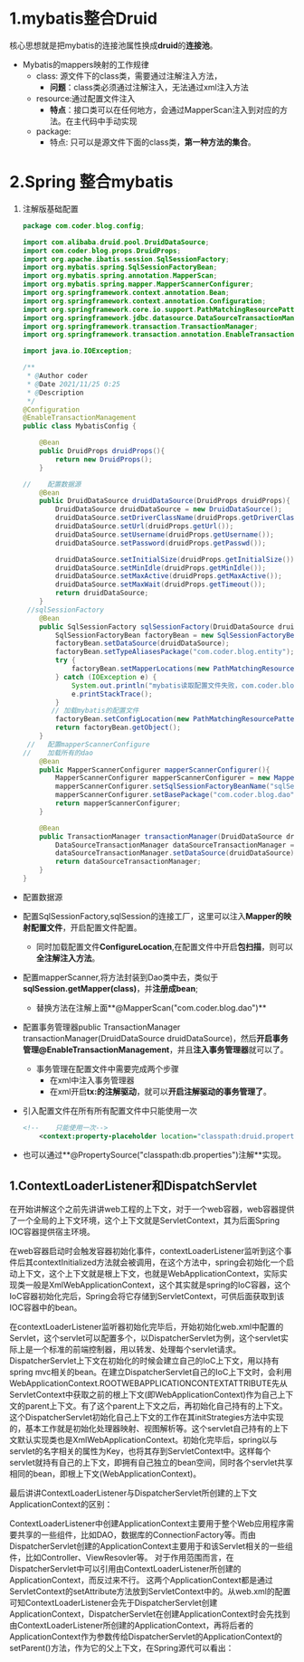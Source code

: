 # 1.mybatis整合Druid

​	核心思想就是把mybatis的连接池属性换成**druid**的**连接池**。

- Mybatis的mappers映射的工作规律
  - class: 源文件下的class类，需要通过注解注入方法，
    - **问题**：class类必须通过注解注入，无法通过xml注入方法
  - resource:通过配置文件注入
    - **特点**：接口类可以在任何地方，会通过MapperScan注入到对应的方法。在主代码中手动实现
  - package:
    - 特点: 只可以是源文件下面的class类，**第一种方法的集合**。



# 2.Spring 整合mybatis

1. 注解版基础配置

   ```java
   package com.coder.blog.config;
   
   import com.alibaba.druid.pool.DruidDataSource;
   import com.coder.blog.props.DruidProps;
   import org.apache.ibatis.session.SqlSessionFactory;
   import org.mybatis.spring.SqlSessionFactoryBean;
   import org.mybatis.spring.annotation.MapperScan;
   import org.mybatis.spring.mapper.MapperScannerConfigurer;
   import org.springframework.context.annotation.Bean;
   import org.springframework.context.annotation.Configuration;
   import org.springframework.core.io.support.PathMatchingResourcePatternResolver;
   import org.springframework.jdbc.datasource.DataSourceTransactionManager;
   import org.springframework.transaction.TransactionManager;
   import org.springframework.transaction.annotation.EnableTransactionManagement;
   
   import java.io.IOException;
   
   /**
    * @Author coder
    * @Date 2021/11/25 0:25
    * @Description
    */
   @Configuration
   @EnableTransactionManagement
   public class MybatisConfig {
   
       @Bean
       public DruidProps druidProps(){
           return new DruidProps();
       }
   
   //    配置数据源
       @Bean
       public DruidDataSource druidDataSource(DruidProps druidProps){
           DruidDataSource druidDataSource = new DruidDataSource();
           druidDataSource.setDriverClassName(druidProps.getDriverClassName());
           druidDataSource.setUrl(druidProps.getUrl());
           druidDataSource.setUsername(druidProps.getUsername());
           druidDataSource.setPassword(druidProps.getPasswd());
   
           druidDataSource.setInitialSize(druidProps.getInitialSize());
           druidDataSource.setMinIdle(druidProps.getMinIdle());
           druidDataSource.setMaxActive(druidProps.getMaxActive());
           druidDataSource.setMaxWait(druidProps.getTimeout());
           return druidDataSource;
       }
    //sqlSessionFactory
       @Bean
       public SqlSessionFactory sqlSessionFactory(DruidDataSource druidDataSource) throws Exception {
           SqlSessionFactoryBean factoryBean = new SqlSessionFactoryBean();
           factoryBean.setDataSource(druidDataSource);
           factoryBean.setTypeAliasesPackage("com.coder.blog.entity");
           try {
               factoryBean.setMapperLocations(new PathMatchingResourcePatternResolver().getResources("classpath:mapper/*.xml"));
           } catch (IOException e) {
               System.out.println("mybatis读取配置文件失败，com.coder.blog.mapper");
               e.printStackTrace();
           }
          // 加载mybatis的配置文件
           factoryBean.setConfigLocation(new PathMatchingResourcePatternResolver().getResource("classpath:mybatis-config.xml"));
           return factoryBean.getObject();
       }
    //   配置mapperScannerConfigure
   //    加载所有的dao
       @Bean
       public MapperScannerConfigurer mapperScannerConfigurer(){
           MapperScannerConfigurer mapperScannerConfigurer = new MapperScannerConfigurer();
           mapperScannerConfigurer.setSqlSessionFactoryBeanName("sqlSessionFactory");
           mapperScannerConfigurer.setBasePackage("com.coder.blog.dao");
           return mapperScannerConfigurer;
       }
   
       @Bean
       public TransactionManager transactionManager(DruidDataSource druidDataSource){
           DataSourceTransactionManager dataSourceTransactionManager = new DataSourceTransactionManager();
           dataSourceTransactionManager.setDataSource(druidDataSource);
           return dataSourceTransactionManager;
       }
   }
   ```

- 配置数据源

- 配置SqlSessionFactory,sqlSession的连接工厂，这里可以注入**Mapper的映射配置文件**，开启配置文件配置。

  - 同时加载配置文件**ConfigureLocation**,在配置文件中开启**包扫描**，则可以**全注解注入方法**。

- 配置mapperScanner,将方法封装到Dao类中去，类似于**sqlSession.getMapper(class)**，并**注册成bean**;

  - 替换方法在注解上面**@MapperScan("com.coder.blog.dao")**
  
- 配置事务管理器public TransactionManager transactionManager(DruidDataSource druidDataSource)，然后**开启事务管理@EnableTransactionManagement**，并且**注入事务管理器**就可以了。

  - 事务管理在配置文件中需要完成两个步骤
    - 在xml中注入事务管理器
    - 在xml开启**tx:的注解驱动**，就可以**开启注解驱动的事务管理了**。

- 引入配置文件在所有所有配置文件中只能使用一次

  ```xml
  <!--    只能使用一次-->
      <context:property-placeholder location="classpath:druid.properties"/>
  ```

- 也可以通过**@PropertySource("classpath:db.properties")注解**实现。

## 1.ContextLoaderListener和DispatchServlet

在开始讲解这个之前先讲讲web工程的上下文，对于一个web容器，web容器提供了一个全局的上下文环境，这个上下文就是ServletContext，其为后面Spring IOC容器提供宿主环境。

在web容器启动时会触发容器初始化事件，contextLoaderListener监听到这个事件后其contextInitialized方法就会被调用，在这个方法中，spring会初始化一个启动上下文，这个上下文就是根上下文，也就是WebApplicationContext，实际实现类一般是XmlWebApplicationContext，这个其实就是spring的IoC容器，这个IoC容器初始化完后，Spring会将它存储到ServletContext，可供后面获取到该IOC容器中的bean。

在contextLoaderListener监听器初始化完毕后，开始初始化web.xml中配置的Servlet，这个servlet可以配置多个，以DispatcherServlet为例，这个servlet实际上是一个标准的前端控制器，用以转发、处理每个servlet请求。DispatcherServlet上下文在初始化的时候会建立自己的IoC上下文，用以持有spring mvc相关的bean。在建立DispatcherServlet自己的IoC上下文时，会利用WebApplicationContext.ROOTWEBAPPLICATIONCONTEXTATTRIBUTE先从ServletContext中获取之前的根上下文(即WebApplicationContext)作为自己上下文的parent上下文。有了这个parent上下文之后，再初始化自己持有的上下文。这个DispatcherServlet初始化自己上下文的工作在其initStrategies方法中实现的，基本工作就是初始化处理器映射、视图解析等。这个servlet自己持有的上下文默认实现类也是XmlWebApplicationContext。初始化完毕后，spring以与servlet的名字相关的属性为Key，也将其存到ServletContext中。这样每个servlet就持有自己的上下文，即拥有自己独立的bean空间，同时各个servlet共享相同的bean，即根上下文(WebApplicationContext)。

最后讲讲ContextLoaderListener与DispatcherServlet所创建的上下文ApplicationContext的区别：

ContextLoaderListener中创建ApplicationContext主要用于整个Web应用程序需要共享的一些组件，比如DAO，数据库的ConnectionFactory等。而由DispatcherServlet创建的ApplicationContext主要用于和该Servlet相关的一些组件，比如Controller、ViewResovler等。
对于作用范围而言，在DispatcherServlet中可以引用由ContextLoaderListener所创建的ApplicationContext，而反过来不行。
这两个ApplicationContext都是通过ServletContext的setAttribute方法放到ServletContext中的。从web.xml的配置可知ContextLoaderListener会先于DispatcherServlet创建ApplicationContext，DispatcherServlet在创建ApplicationContext时会先找到由ContextLoaderListener所创建的ApplicationContext，再将后者的ApplicationContext作为参数传给DispatcherServlet的ApplicationContext的setParent()方法，作为它的父上下文，在Spring源代可以看出：

